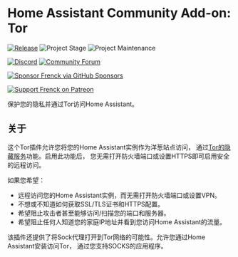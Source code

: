 # Home Assistant Community Add-on: Tor

[![Release][release-shield]][release] ![Project Stage][project-stage-shield] ![Project Maintenance][maintenance-shield]

[![Discord][discord-shield]][discord] [![Community Forum][forum-shield]][forum]

[![Sponsor Frenck via GitHub Sponsors][github-sponsors-shield]][github-sponsors]

[![Support Frenck on Patreon][patreon-shield]][patreon]

保护您的隐私并通过Tor访问Home Assistant。

## 关于

这个Tor插件允许您将您的Home Assistant实例作为洋葱站点访问，
通过[Tor的隐藏服务][tor-hidden-service]功能。启用此功能后，
您无需打开防火墙端口或设置HTTPS即可启用安全的远程访问。

如果您希望：

- 远程访问您的Home Assistant实例，而无需打开防火墙端口或设置VPN。
- 不想或不知道如何获取SSL/TLS证书和HTTPS配置。
- 希望阻止攻击者甚至能够访问/扫描您的端口和服务器。
- 希望阻止任何人知道您的家庭IP地址并看到您访问Home Assistant的流量。

该插件还提供了将Sock代理打开到Tor网络的可能性。允许您通过Home Assistant安装访问Tor，
通过您支持SOCKS的应用程序。

[discord-shield]: https://img.shields.io/discord/478094546522079232.svg
[discord]: https://discord.me/hassioaddons
[forum-shield]: https://img.shields.io/badge/community-forum-brightgreen.svg
[forum]: https://community.home-assistant.io/t/home-assistant-community-add-on-tor/33822?u=frenck
[github-sponsors-shield]: https://frenck.dev/wp-content/uploads/2019/12/github_sponsor.png
[github-sponsors]: https://github.com/sponsors/frenck
[maintenance-shield]: https://img.shields.io/maintenance/yes/2025.svg
[patreon-shield]: https://frenck.dev/wp-content/uploads/2019/12/patreon.png
[patreon]: https://www.patreon.com/frenck
[project-stage-shield]: https://img.shields.io/badge/project%20stage-production%20ready-brightgreen.svg
[release-shield]: https://img.shields.io/badge/version-v6.1.3-blue.svg
[release]: https://github.com/hassio-addons/addon-tor/tree/v6.1.3
[tor-hidden-service]: https://www.torproject.org/docs/hidden-services.html.en